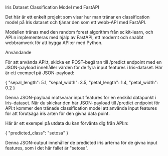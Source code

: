 Iris Dataset Classification Model med FastAPI

Det här är ett enkelt projekt som visar hur man tränar en classification model på Iris dataset och tjänar den som ett webb-API med FastAPI.

Modellen tränas med den random forest algorithm från scikit-learn, och API:n implementeras med hjälp av FastAPI, ett modernt och snabbt webbramverk för att bygga API:er med Python.

Användande

För att använda API:t, skicka en POST-begäran till /predict endpoint med en JSON-payload innehåller värden för de fyra input features i Iris-dataset. Här är ett exempel på JSON-payload:

{
    "sepal_length": 5.1,
    "sepal_width": 3.5,
    "petal_length": 1.4,
    "petal_width": 0.2
}

Denna JSON-payload motsvarar input features för en enskild datapunkt i Iris-dataset. När du skickar den här JSON-payload till /predict endpoint för API:t kommer den tränade classification model att använda input features för att förutsäga iris arten för den givna data point.

Här är ett exempel på utdata du kan förvänta dig från API:n:

{
    "predicted_class": "setosa"
}

Denna JSON-output innehåller de predicted iris arterna för de givna input features, som i det här fallet är "setosa".